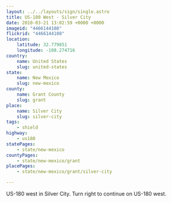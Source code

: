 ```yaml
---
layout: ../../layouts/sign/single.astro
title: US-180 West - Silver City
date: 2010-03-21 13:02:59 +0000 +0000
imageid: "4466144108"
flickrid: "4466144108"
location:
    latitude: 32.779851
    longitude: -108.274716
country:
    name: United States
    slug: united-states
state:
    name: New Mexico
    slug: new-mexico
county:
    name: Grant County
    slug: grant
place:
    name: Silver City
    slug: silver-city
tags:
    - shield
highway:
    - us180
statePages:
    - state/new-mexico
countyPages:
    - state/new-mexico/grant
placePages:
    - state/new-mexico/grant/silver-city

---
```

US-180 west in Silver City. Turn right to continue on US-180 west.